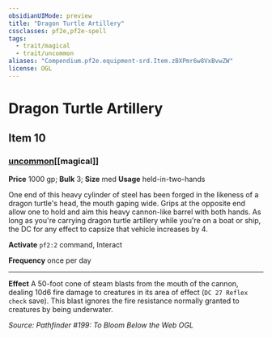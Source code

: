 ```yaml
---
obsidianUIMode: preview
title: "Dragon Turtle Artillery"
cssclasses: pf2e,pf2e-spell
tags:
  - trait/magical
  - trait/uncommon
aliases: "Compendium.pf2e.equipment-srd.Item.zBXPmr6w8VxBvwZW"
license: OGL
---
```

# Dragon Turtle Artillery
## Item 10
### [uncommon](uncommon "Uncommon Rarity Trait")[[magical]]


**Price** 1000 gp; 
**Bulk** 3; **Size** med
**Usage** held-in-two-hands

One end of this heavy cylinder of steel has been forged in the likeness of a dragon turtle's head, the mouth gaping wide. Grips at the opposite end allow one to hold and aim this heavy cannon-like barrel with both hands. As long as you're carrying dragon turtle artillery while you're on a boat or ship, the DC for any effect to capsize that vehicle increases by 4.

**Activate** `pf2:2` command, Interact

**Frequency** once per day

* * *

**Effect** A 50-foot cone of steam blasts from the mouth of the cannon, dealing 10d6 fire damage to creatures in its area of effect (`DC 27 Reflex check` save). This blast ignores the fire resistance normally granted to creatures by being underwater.

*Source: Pathfinder #199: To Bloom Below the Web*
*OGL*